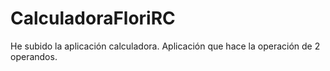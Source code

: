 # CalculadoraFloriRC
He subido la aplicación calculadora. Aplicación que hace la operación de 2 operandos.

